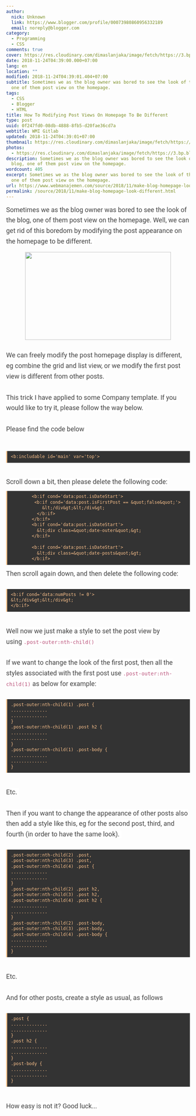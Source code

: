 ```yaml
---
author:
  nick: Unknown
  link: https://www.blogger.com/profile/00073980860956332189
  email: noreply@blogger.com
category:
  - Programming
  - CSS
comments: true
cover: https://res.cloudinary.com/dimaslanjaka/image/fetch/https://3.bp.blogspot.com/-kz6KVIcdKck/WPL9AYym7FI/AAAAAAAAqqI/lqIph6SjXNUJEm0vW6p6HHi0AhV2n1FNwCLcB/w1100/Untitled-1_1.jpg
date: 2018-11-24T04:39:00.000+07:00
lang: en
location: ""
modified: 2018-11-24T04:39:01.404+07:00
subtitle: Sometimes we as the blog owner was bored to see the look of the blog,
  one of them post view on the homepage.
tags:
  - CSS
  - Blogger
  - HTML
title: How To Modifying Post Views On Homepage To Be Different
type: post
uuid: 0f247fd0-08db-4888-8fb5-d20fae36cd7a
webtitle: WMI Gitlab
updated: 2018-11-24T04:39:01+07:00
thumbnail: https://res.cloudinary.com/dimaslanjaka/image/fetch/https://3.bp.blogspot.com/-kz6KVIcdKck/WPL9AYym7FI/AAAAAAAAqqI/lqIph6SjXNUJEm0vW6p6HHi0AhV2n1FNwCLcB/w1100/Untitled-1_1.jpg
photos:
  - https://res.cloudinary.com/dimaslanjaka/image/fetch/https://3.bp.blogspot.com/-kz6KVIcdKck/WPL9AYym7FI/AAAAAAAAqqI/lqIph6SjXNUJEm0vW6p6HHi0AhV2n1FNwCLcB/w1100/Untitled-1_1.jpg
description: Sometimes we as the blog owner was bored to see the look of the
  blog, one of them post view on the homepage.
wordcount: 405
excerpt: Sometimes we as the blog owner was bored to see the look of the blog,
  one of them post view on the homepage.
url: https://www.webmanajemen.com/source/2018/11/make-blog-homepage-look-different.html
permalink: /source/2018/11/make-blog-homepage-look-different.html
---
```


<span class="notranslate" style="background-color: white; color: #444444; font-family: &quot;roboto&quot; , &quot;arial&quot; , sans-serif; font-size: 18px; line-height: 28.7999992370605px;">Sometimes we as the blog owner was bored to see the look of the blog, one of them post view on the homepage.</span><span style="background-color: white; color: #444444; font-family: &quot;roboto&quot; , &quot;arial&quot; , sans-serif; font-size: 18px; line-height: 28.7999992370605px;">&nbsp;</span><span class="notranslate" style="background-color: white; color: #444444; font-family: &quot;roboto&quot; , &quot;arial&quot; , sans-serif; font-size: 18px; line-height: 28.7999992370605px;">Well, we can get rid of this boredom by modifying the post appearance on the homepage to be different.</span><span style="background-color: white; color: #444444; font-family: &quot;roboto&quot; , &quot;arial&quot; , sans-serif; font-size: 18px; line-height: 28.7999992370605px;">&nbsp;</span><br><div class="separator" style="clear: both; text-align: center;"><a href="https://res.cloudinary.com/dimaslanjaka/image/fetch/https://3.bp.blogspot.com/-kz6KVIcdKck/WPL9AYym7FI/AAAAAAAAqqI/lqIph6SjXNUJEm0vW6p6HHi0AhV2n1FNwCLcB/w1100/Untitled-1_1.jpg" imageanchor="1" style="margin-left: 1em; margin-right: 1em;" rel="noopener noreferer nofollow"><img border="0" height="240" src="https://res.cloudinary.com/dimaslanjaka/image/fetch/https://3.bp.blogspot.com/-kz6KVIcdKck/WPL9AYym7FI/AAAAAAAAqqI/lqIph6SjXNUJEm0vW6p6HHi0AhV2n1FNwCLcB/w1100/Untitled-1_1.jpg" width="400"></a></div><br style="background-color: white; color: #444444; font-family: Roboto, Arial, sans-serif; font-size: 18px; line-height: 28.7999992370605px;"><span class="notranslate" style="background-color: white; color: #444444; font-family: &quot;roboto&quot; , &quot;arial&quot; , sans-serif; font-size: 18px; line-height: 28.7999992370605px;">We can freely modify the post homepage display is different, eg combine the grid and list view, or we modify the first post view is different from other posts.</span><span style="background-color: white; color: #444444; font-family: &quot;roboto&quot; , &quot;arial&quot; , sans-serif; font-size: 18px; line-height: 28.7999992370605px;">&nbsp;</span><br><br style="background-color: white; color: #444444; font-family: Roboto, Arial, sans-serif; font-size: 18px; line-height: 28.7999992370605px;"><span class="notranslate" style="background-color: white; color: #444444; font-family: &quot;roboto&quot; , &quot;arial&quot; , sans-serif; font-size: 18px; line-height: 28.7999992370605px;">This trick I have applied to some Company template.</span><span style="background-color: white; color: #444444; font-family: &quot;roboto&quot; , &quot;arial&quot; , sans-serif; font-size: 18px; line-height: 28.7999992370605px;">&nbsp;</span><span class="notranslate" style="background-color: white; color: #444444; font-family: &quot;roboto&quot; , &quot;arial&quot; , sans-serif; font-size: 18px; line-height: 28.7999992370605px;">If you would like to try it, please follow the way below.</span><span style="background-color: white; color: #444444; font-family: &quot;roboto&quot; , &quot;arial&quot; , sans-serif; font-size: 18px; line-height: 28.7999992370605px;">&nbsp;</span><br><br style="background-color: white; color: #444444; font-family: Roboto, Arial, sans-serif; font-size: 18px; line-height: 28.7999992370605px;"><span class="notranslate" style="background-color: white; color: #444444; font-family: &quot;roboto&quot; , &quot;arial&quot; , sans-serif; font-size: 18px; line-height: 28.7999992370605px;">Please find the code below</span><span style="background-color: white; color: #444444; font-family: &quot;roboto&quot; , &quot;arial&quot; , sans-serif; font-size: 18px; line-height: 28.7999992370605px;">&nbsp;</span><br><span style="background-color: #333333; color: #fcc28c; font-family: &quot;consolas&quot; , &quot;monaco&quot; , &quot;andale mono&quot; , monospace; font-size: 14px; line-height: 1.3em; word-spacing: normal;"><br></span><br><pre style="-webkit-user-select: all; background: rgb(51, 51, 51); border-left-color: rgb(252, 194, 140); border-left-style: solid; border-left-width: 3px; color: #fcc28c; font-family: Consolas, Monaco, 'Andale Mono', monospace; font-size: 14px; line-height: 1.3em; margin: 10px auto; max-width: 100%; overflow: auto; padding: 8px 10px; white-space: initial; word-break: normal;"><code style="font-family: Consolas, Monaco, 'Andale Mono', monospace; line-height: 1.3em; white-space: initial; word-break: normal; word-spacing: normal;">&lt;b:includable id='main' var='top'&gt;</code></pre><br style="background-color: white; color: #444444; font-family: Roboto, Arial, sans-serif; font-size: 18px; line-height: 28.7999992370605px;"><span class="notranslate" style="background-color: white; color: #444444; font-family: &quot;roboto&quot; , &quot;arial&quot; , sans-serif; font-size: 18px; line-height: 28.7999992370605px;">Scroll down a bit, then please delete the following code:</span><span style="background-color: white; color: #444444; font-family: &quot;roboto&quot; , &quot;arial&quot; , sans-serif; font-size: 18px; line-height: 28.7999992370605px;">&nbsp;</span><br><pre style="-webkit-user-select: all; background: rgb(51, 51, 51); border-left-color: rgb(252, 194, 140); border-left-style: solid; border-left-width: 3px; color: #fcc28c; font-family: Consolas, Monaco, 'Andale Mono', monospace; font-size: 14px; line-height: 1.3em; margin: 10px auto; max-width: 100%; overflow: auto; padding: 8px 10px; white-space: initial; word-break: normal;"><code style="font-family: Consolas, Monaco, 'Andale Mono', monospace; line-height: 1.3em; white-space: initial; word-break: normal; word-spacing: normal;">&nbsp; &nbsp; &nbsp; &nbsp; &lt;b:if cond='data:post.isDateStart'&gt;<br>&nbsp; &nbsp; &nbsp; &nbsp; &nbsp;&lt;b:if cond='data:post.isFirstPost == &amp;quot;false&amp;quot;'&gt;<br>&nbsp; &nbsp; &nbsp; &nbsp; &nbsp; &nbsp; &amp;lt;/div&amp;gt;&amp;lt;/div&amp;gt;<br>&nbsp; &nbsp; &nbsp; &nbsp; &nbsp; &lt;/b:if&gt;<br>&nbsp; &nbsp; &nbsp; &nbsp; &lt;/b:if&gt;<br>&nbsp; &nbsp; &nbsp; &nbsp; &lt;b:if cond='data:post.isDateStart'&gt;<br>&nbsp; &nbsp; &nbsp; &nbsp; &nbsp; &amp;lt;div class=&amp;quot;date-outer&amp;quot;&amp;gt;<br>&nbsp; &nbsp; &nbsp; &nbsp; &lt;/b:if&gt;<br><br>&nbsp; &nbsp; &nbsp; &nbsp; &lt;b:if cond='data:post.isDateStart'&gt;<br>&nbsp; &nbsp; &nbsp; &nbsp; &nbsp; &amp;lt;div class=&amp;quot;date-posts&amp;quot;&amp;gt;<br>&nbsp; &nbsp; &nbsp; &nbsp; &lt;/b:if&gt;</code></pre><span class="notranslate" style="background-color: white; color: #444444; font-family: &quot;roboto&quot; , &quot;arial&quot; , sans-serif; font-size: 18px; line-height: 28.7999992370605px;">Then scroll again down, and then delete the following code:</span><span style="background-color: white; color: #444444; font-family: &quot;roboto&quot; , &quot;arial&quot; , sans-serif; font-size: 18px; line-height: 28.7999992370605px;">&nbsp;</span><br><br><pre style="-webkit-user-select: all; background: rgb(51, 51, 51); border-left-color: rgb(252, 194, 140); border-left-style: solid; border-left-width: 3px; color: #fcc28c; font-family: Consolas, Monaco, 'Andale Mono', monospace; font-size: 14px; line-height: 1.3em; margin: 10px auto; max-width: 100%; overflow: auto; padding: 8px 10px; white-space: initial; word-break: normal;"><code style="font-family: Consolas, Monaco, 'Andale Mono', monospace; line-height: 1.3em; white-space: initial; word-break: normal; word-spacing: normal;">&lt;b:if cond='data:numPosts != 0'&gt;&nbsp;<br>&amp;lt;/div&amp;gt;&amp;lt;/div&amp;gt;&nbsp;<br>&lt;/b:if&gt;&nbsp;</code></pre><br style="background-color: white; color: #444444; font-family: Roboto, Arial, sans-serif; font-size: 18px; line-height: 28.7999992370605px;"><span class="notranslate" style="background-color: white; color: #444444; font-family: &quot;roboto&quot; , &quot;arial&quot; , sans-serif; font-size: 18px; line-height: 28.7999992370605px;">Well now we just make a style to set the post view by using&nbsp;<code style="color: #bc587e; font-family: Consolas, Monaco, 'Andale Mono', monospace; font-size: 14px; line-height: 1.3em; white-space: initial; word-break: normal; word-spacing: normal;">.post-outer:nth-child()</code></span><span style="background-color: white; color: #444444; font-family: &quot;roboto&quot; , &quot;arial&quot; , sans-serif; font-size: 18px; line-height: 28.7999992370605px;">&nbsp;</span><br><br style="background-color: white; color: #444444; font-family: Roboto, Arial, sans-serif; font-size: 18px; line-height: 28.7999992370605px;"><span class="notranslate" style="background-color: white; color: #444444; font-family: &quot;roboto&quot; , &quot;arial&quot; , sans-serif; font-size: 18px; line-height: 28.7999992370605px;">If we want to change the look of the first post, then all the styles associated with the first post use&nbsp;<code style="color: #bc587e; font-family: Consolas, Monaco, 'Andale Mono', monospace; font-size: 14px; line-height: 1.3em; white-space: initial; word-break: normal; word-spacing: normal;">.post-outer:nth-child(1)</code>&nbsp;as below for example:</span><span style="background-color: white; color: #444444; font-family: &quot;roboto&quot; , &quot;arial&quot; , sans-serif; font-size: 18px; line-height: 28.7999992370605px;">&nbsp;</span><br><br><pre style="-webkit-user-select: all; background: rgb(51, 51, 51); border-left-color: rgb(252, 194, 140); border-left-style: solid; border-left-width: 3px; color: #fcc28c; font-family: Consolas, Monaco, 'Andale Mono', monospace; font-size: 14px; line-height: 1.3em; margin: 10px auto; max-width: 100%; overflow: auto; padding: 8px 10px; white-space: initial; word-break: normal;"><code style="font-family: Consolas, Monaco, 'Andale Mono', monospace; line-height: 1.3em; white-space: initial; word-break: normal; word-spacing: normal;">.post-outer:nth-child(1) .post {&nbsp;<br>..............&nbsp;<br>..............&nbsp;<br>}&nbsp;<br>.post-outer:nth-child(1) .post h2 {&nbsp;<br>..............&nbsp;<br>..............&nbsp;<br>}&nbsp;<br>.post-outer:nth-child(1) .post-body {&nbsp;<br>..............&nbsp;<br>..............&nbsp;<br>}&nbsp;</code></pre><br style="background-color: white; color: #444444; font-family: Roboto, Arial, sans-serif; font-size: 18px; line-height: 28.7999992370605px;"><span class="notranslate" style="background-color: white; color: #444444; font-family: &quot;roboto&quot; , &quot;arial&quot; , sans-serif; font-size: 18px; line-height: 28.7999992370605px;">Etc.</span><span style="background-color: white; color: #444444; font-family: &quot;roboto&quot; , &quot;arial&quot; , sans-serif; font-size: 18px; line-height: 28.7999992370605px;">&nbsp;</span><br><br style="background-color: white; color: #444444; font-family: Roboto, Arial, sans-serif; font-size: 18px; line-height: 28.7999992370605px;"><span class="notranslate" style="background-color: white; color: #444444; font-family: &quot;roboto&quot; , &quot;arial&quot; , sans-serif; font-size: 18px; line-height: 28.7999992370605px;">Then if you want to change the appearance of other posts also then add a style like this, eg for the second post, third, and fourth (in order to have the same look).</span><span style="background-color: white; color: #444444; font-family: &quot;roboto&quot; , &quot;arial&quot; , sans-serif; font-size: 18px; line-height: 28.7999992370605px;">&nbsp;</span><br><br><pre style="-webkit-user-select: all; background: rgb(51, 51, 51); border-left-color: rgb(252, 194, 140); border-left-style: solid; border-left-width: 3px; color: #fcc28c; font-family: Consolas, Monaco, 'Andale Mono', monospace; font-size: 14px; line-height: 1.3em; margin: 10px auto; max-width: 100%; overflow: auto; padding: 8px 10px; white-space: initial; word-break: normal;"><code style="font-family: Consolas, Monaco, 'Andale Mono', monospace; line-height: 1.3em; white-space: initial; word-break: normal; word-spacing: normal;">.post-outer:nth-child(2) .post,&nbsp;<br>.post-outer:nth-child(3) .post,&nbsp;<br>.post-outer:nth-child(4) .post {&nbsp;<br>..............&nbsp;<br>..............&nbsp;<br>}&nbsp;<br>.post-outer:nth-child(2) .post h2,&nbsp;<br>.post-outer:nth-child(3) .post h2,&nbsp;<br>.post-outer:nth-child(4) .post h2 {&nbsp;<br>..............&nbsp;<br>..............&nbsp;<br>}&nbsp;<br>.post-outer:nth-child(2) .post-body,&nbsp;<br>.post-outer:nth-child(3) .post-body,&nbsp;<br>.post-outer:nth-child(4) .post-body {&nbsp;<br>..............&nbsp;<br>..............&nbsp;<br>}&nbsp;</code></pre><br style="background-color: white; color: #444444; font-family: Roboto, Arial, sans-serif; font-size: 18px; line-height: 28.7999992370605px;"><span class="notranslate" style="background-color: white; color: #444444; font-family: &quot;roboto&quot; , &quot;arial&quot; , sans-serif; font-size: 18px; line-height: 28.7999992370605px;">Etc.</span><span style="background-color: white; color: #444444; font-family: &quot;roboto&quot; , &quot;arial&quot; , sans-serif; font-size: 18px; line-height: 28.7999992370605px;">&nbsp;</span><br><br style="background-color: white; color: #444444; font-family: Roboto, Arial, sans-serif; font-size: 18px; line-height: 28.7999992370605px;"><span class="notranslate" style="background-color: white; color: #444444; font-family: &quot;roboto&quot; , &quot;arial&quot; , sans-serif; font-size: 18px; line-height: 28.7999992370605px;">And for other posts, create a style as usual, as follows</span><span style="background-color: white; color: #444444; font-family: &quot;roboto&quot; , &quot;arial&quot; , sans-serif; font-size: 18px; line-height: 28.7999992370605px;">&nbsp;</span><br><br><pre style="-webkit-user-select: all; background: rgb(51, 51, 51); border-left-color: rgb(252, 194, 140); border-left-style: solid; border-left-width: 3px; color: #fcc28c; font-family: Consolas, Monaco, 'Andale Mono', monospace; font-size: 14px; line-height: 1.3em; margin: 10px auto; max-width: 100%; overflow: auto; padding: 8px 10px; white-space: initial; word-break: normal;"><code style="font-family: Consolas, Monaco, 'Andale Mono', monospace; line-height: 1.3em; white-space: initial; word-break: normal; word-spacing: normal;">.post {&nbsp;<br>..............&nbsp;<br>..............&nbsp;<br>}&nbsp;<br>.post h2 {&nbsp;<br>..............&nbsp;<br>..............&nbsp;<br>}&nbsp;<br>.post-body {&nbsp;<br>..............&nbsp;<br>..............&nbsp;<br>}&nbsp;</code></pre><br style="background-color: white; color: #444444; font-family: Roboto, Arial, sans-serif; font-size: 18px; line-height: 28.7999992370605px;"><span class="notranslate" style="background-color: white; color: #444444; font-family: &quot;roboto&quot; , &quot;arial&quot; , sans-serif; font-size: 18px; line-height: 28.7999992370605px;">How easy is not it?</span><span style="background-color: white; color: #444444; font-family: &quot;roboto&quot; , &quot;arial&quot; , sans-serif; font-size: 18px; line-height: 28.7999992370605px;">&nbsp;</span><span class="notranslate" style="background-color: white; color: #444444; font-family: &quot;roboto&quot; , &quot;arial&quot; , sans-serif; font-size: 18px; line-height: 28.7999992370605px;">Good luck...</span><span style="background-color: white; color: #444444; font-family: &quot;roboto&quot; , &quot;arial&quot; , sans-serif; font-size: 18px; line-height: 28.7999992370605px;">&nbsp;</span>